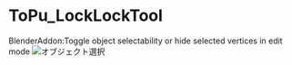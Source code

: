 # ToPu_LockLockTool
BlenderAddon:Toggle object selectability or hide selected vertices in edit mode
![オブジェクト選択](https://github.com/user-attachments/assets/e9fc90ce-6bc0-431d-a7e1-d8874d378d7f)
